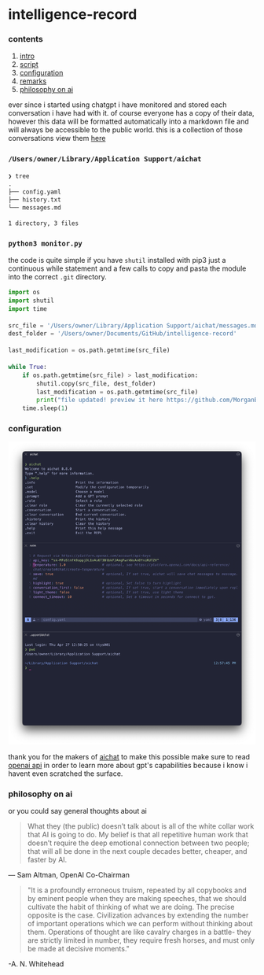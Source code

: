 # intelligence-record

###  contents

1.  [intro](#intro)
2.  [script](#script)
3.  [configuration](#configuration)
4.  [remarks](#remarks)
5.  [philosophy on ai](#philosophy-on-ai)

ever since i started using chatgpt i have monitored and stored each conversation i have had with it.  of course everyone has a copy of their data, however this data will be formatted automatically into a markdown file and will always be accessible to the public world. this is a collection of those conversations view them [here](./messages.md)

### `/Users/owner/Library/Application Support/aichat`

```
❯ tree
.
├── config.yaml
├── history.txt
└── messages.md

1 directory, 3 files
```

###  `python3 monitor.py`

the code is quite simple if you have `shutil` installed with pip3 just a continuous while statement and a few calls to copy and pasta the module into the correct `.git` directory.

```python
import os
import shutil
import time

src_file = '/Users/owner/Library/Application Support/aichat/messages.md'
dest_folder = '/Users/owner/Documents/GitHub/intelligence-record'

last_modification = os.path.getmtime(src_file)

while True:
    if os.path.getmtime(src_file) > last_modification:
        shutil.copy(src_file, dest_folder)
        last_modification = os.path.getmtime(src_file)
        print("file updated! preview it here https://github.com/MorganBergen/intelligence-record.git")
    time.sleep(1)
```

###  configuration 

<img src="./prev.png">

thank you for the makers of [aichat](https://github.com/sigoden/aichat) to make this possible
make sure to read [openai api](https://platform.openai.com/docs/api-reference/completions/create#chat) in order to learn more about gpt's capabilities because i know i havent even scratched the surface.  

###  philosophy on ai

or you could say general thoughts about ai


> What they (the public) doesn’t talk about is all of the white collar work that AI is going to do.  My belief is that all repetitive human work that doesn’t require the deep emotional connection between two people; that will all be done in the next couple decades better, cheaper, and faster by AI.

— Sam Altman, OpenAI Co-Chairman

> "It is a profoundly erroneous truism, repeated by all copybooks and by eminent people when they are making speeches, that we should cultivate the habit of thinking of what we are doing. The precise opposite is the case. Civilization advances by extending the number of important operations which we can perform without thinking about them. Operations of thought are like cavalry charges in a battle- they are strictly limited in number, they require fresh horses, and must only be made at decisive moments."

-A. N. Whitehead
